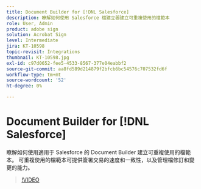 ```yaml
---
title: Document Builder for [!DNL Salesforce]
description: 瞭解如何使用 Salesforce 檔建立器建立可重複使用的檔範本
role: User, Admin
product: adobe sign
solution: Acrobat Sign
level: Intermediate
jira: KT-10598
topic-revisit: Integrations
thumbnail: KT-10598.jpg
exl-id: c97d0652-fee5-4533-8567-377e04eabbf2
source-git-commit: aa8fd589d214879f2bfcb6bc54576c707532fd6f
workflow-type: tm+mt
source-wordcount: '52'
ht-degree: 0%

---
```


# Document Builder for [!DNL Salesforce]

瞭解如何使用適用于 Salesforce 的 Document Builder 建立可重複使用的檔範本。 可重複使用的檔範本可提供簽署交易的速度和一致性，以及管理檔修訂和變更的能力。

>[!VIDEO](https://video.tv.adobe.com/v/3409414?quality=12&learn=on&hidetitle=true)
